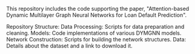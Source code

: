This repository includes the code supporting the paper, "Attention-based Dynamic Multilayer Graph Neural Networks for Loan Default Prediction".

Repository Structure:
Data Processing: Scripts for data preparation and cleaning.
Models: Code implementations of various DYMGNN models.
Network Construction: Scripts for building the network structures.
Data: Details about the dataset and a link to download it.
